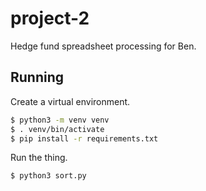 # project-2

Hedge fund spreadsheet processing for Ben.

## Running

Create a virtual environment.

```bash
$ python3 -m venv venv
$ . venv/bin/activate
$ pip install -r requirements.txt
```

Run the thing.

```bash
$ python3 sort.py
```

<!--
df.to_excel('sheet.xlsx)
-->

